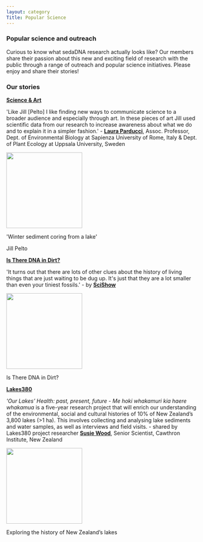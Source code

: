 ```yaml
---
layout: category
Title: Popular Science
---
```



<div class="section">
<h3 class="section-title underline">Popular science and outreach</h3>
<div class="intro">
<p> Curious to know what sedaDNA research actually looks like? Our members share their passion about this new and exciting field of research with the public through a range of outreach and popular science initiatives. Please enjoy and share their stories! </p> 
</div>
</div>

<div class="section">
<h3 class="section-title underline">Our stories</h3>
</div>

<div class="section">
<p><a href="https://laurap.it/events" target="_blank"><b>Science & Art</b></a>
<div class="intro">
<div class="section Eric">
<p> 'Like Jill [Pelto] I like finding new ways to communicate science to a broader audience and especially through art. In these pieces of art Jill used scientific data from our research to increase awareness about what we do and to explain it in a simpler fashion.' - <a href="https://www.laurap.it/" target="_blank"><b>Laura Parducci</b></a>, Assoc. Professor, Dept. of Environmental Biology at Sapienza University of Rome, Italy & Dept. of Plant Ecology at Uppsala University, Sweden</p>
</div>

<div class="avatar">
      
<div class ="member">
<div class="square"><a href="https://laurap.it/events" target="_blank"><img src="{{ "https://laurap.it/____impro/1/onewebmedia/LakeCore_Small.jpg?etag=%22651bec-60e84c65%22&sourceContentType=image%2Fjpeg&quality=85&ignoreAspectRatio&resize=1500,1961" | width=200 }}" /></a></div>
<p>'Winter sediment coring from a lake'</p>
<p>Jill Pelto</p>
</div>
</div>

<div class="section">
<p><a href="https://www.youtube.com/watch?v=gTsArY9o9LU" target="_blank"><b>Is There DNA in Dirt?</b></a>
<p> 'It turns out that there are lots of other clues about the history of living things that are just waiting to be dug up. It's just that they are a lot smaller than even your tiniest fossils.' - by <a href="https://www.youtube.com/scishow" target="_blank"><b>SciShow</b></a></p>

<div class="avatar">

<div class ="member">
<div class="square"><a href="https://www.youtube.com/watch?v=gTsArY9o9LU" target="_blank"><img src="{{ "https://i.ytimg.com/vi/gTsArY9o9LU/maxresdefault.jpg" | width=200 }}" /></a></div>
<p>Is There DNA in Dirt?</p>
</div>

<div class="section">
<p><a href="https://lakes380.com/" target="_blank"><b>Lakes380</b></a>
<p><i>'Our Lakes’ Health: past, present, future - Me hoki whakamuri kia haere whakamua</i> is a five-year research project that will enrich our understanding of the environmental, social and cultural histories of 10% of New Zealand’s 3,800 lakes (>1 ha). This involves collecting and analysing lake sediments and water samples, as well as interviews and field visits. - shared by Lakes380 project researcher <a href="https://www.cawthron.org.nz/our-people/susie-wood/" target="_blank"><b>Susie Wood</b></a>, Senior Scientist, Cawthron Institute, New Zealand</p>

<div class="avatar">

<div class ="member">
<div class="square"><a href="https://lakes380.com/publications/exploring-the-history-of-new-zealands-lakes-a-printable-infographic/" target="_blank"><img src="{{ "https://lakes380.com/wp-content/uploads/2020/08/L380_Input_Inforgraphic_A3_Web.pdf" | width=200 }}" /></a></div>
<p>Exploring the history of New Zealand’s lakes</p>
</div>
  
</div>
